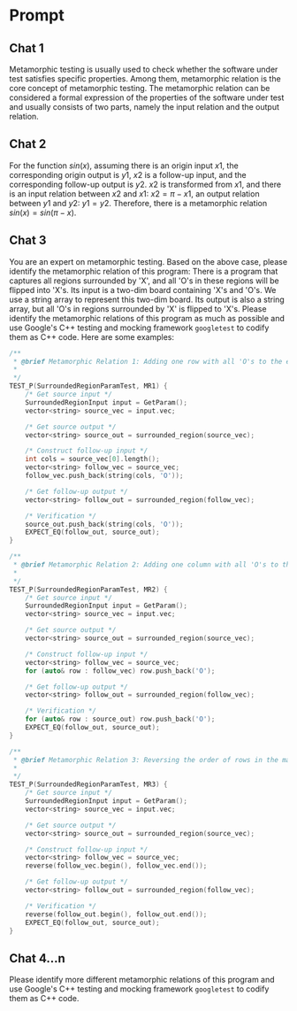 # Prompt

## Chat 1

Metamorphic testing is usually used to check whether the software under test satisfies specific properties. Among them, metamorphic relation is the core concept of metamorphic testing. The metamorphic relation can be considered a formal expression of the properties of the software under test and usually consists of two parts, namely the input relation and the output relation.

## Chat 2

For the function $sin(x)$, assuming there is an origin input $x1$, the corresponding origin output is $y1$, $x2$ is a follow-up input, and the corresponding follow-up output is $y2$. $x2$ is transformed from $x1$, and there is an input relation between $x2$ and $x1$: $x2=\pi-x1$, an output relation between $y1$ and $y2$: $y1=y2$. Therefore, there is a metamorphic relation $sin(x)=sin(\pi-x)$.

## Chat 3

You are an expert on metamorphic testing. Based on the above case, please identify the metamorphic relation of this program: There is a program that captures all regions surrounded by 'X', and all 'O's in these regions will be flipped into 'X's. Its input is a two-dim board containing 'X's and 'O's. We use a string array to represent this two-dim board. Its output is also a string array, but all 'O's in regions surrounded by 'X' is flipped to 'X's. Please identify the metamorphic relations of this program as much as possible and use Google's C++ testing and mocking framework `googletest` to codify them as C++ code. Here are some examples:

```cpp
/**
 * @brief Metamorphic Relation 1: Adding one row with all 'O's to the end of the matrix, then the output should be ncreased by one row with all 'O's.
 *
 */
TEST_P(SurroundedRegionParamTest, MR1) {
    /* Get source input */
    SurroundedRegionInput input = GetParam();
    vector<string> source_vec = input.vec;

    /* Get source output */
    vector<string> source_out = surrounded_region(source_vec);

    /* Construct follow-up input */
    int cols = source_vec[0].length();
    vector<string> follow_vec = source_vec;
    follow_vec.push_back(string(cols, 'O'));

    /* Get follow-up output */
    vector<string> follow_out = surrounded_region(follow_vec);

    /* Verification */
    source_out.push_back(string(cols, 'O'));
    EXPECT_EQ(follow_out, source_out);
}

/**
 * @brief Metamorphic Relation 2: Adding one column with all 'O's to the end of the matrix , then the output should be increased by one column with all 'O's.
 *
 */
TEST_P(SurroundedRegionParamTest, MR2) {
    /* Get source input */
    SurroundedRegionInput input = GetParam();
    vector<string> source_vec = input.vec;

    /* Get source output */
    vector<string> source_out = surrounded_region(source_vec);

    /* Construct follow-up input */
    vector<string> follow_vec = source_vec;
    for (auto& row : follow_vec) row.push_back('O');

    /* Get follow-up output */
    vector<string> follow_out = surrounded_region(follow_vec);

    /* Verification */
    for (auto& row : source_out) row.push_back('O');
    EXPECT_EQ(follow_out, source_out);
}

/**
 * @brief Metamorphic Relation 3: Reversing the order of rows in the matrix, if the order of rows in output also be reversed, the output should be unchanged.
 *
 */
TEST_P(SurroundedRegionParamTest, MR3) {
    /* Get source input */
    SurroundedRegionInput input = GetParam();
    vector<string> source_vec = input.vec;

    /* Get source output */
    vector<string> source_out = surrounded_region(source_vec);

    /* Construct follow-up input */
    vector<string> follow_vec = source_vec;
    reverse(follow_vec.begin(), follow_vec.end());

    /* Get follow-up output */
    vector<string> follow_out = surrounded_region(follow_vec);

    /* Verification */
    reverse(follow_out.begin(), follow_out.end());
    EXPECT_EQ(follow_out, source_out);
}
```

## Chat 4...n

Please identify more different metamorphic relations of this program and use Google's C++ testing and mocking framework `googletest` to codify them as C++ code.